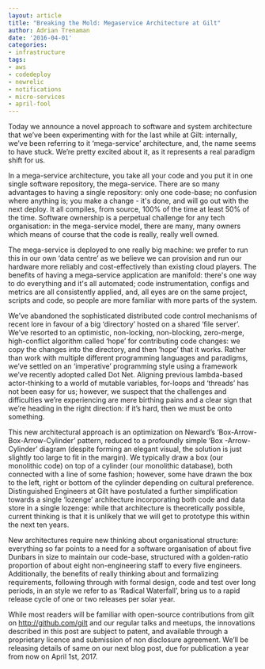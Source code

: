 ```yaml
---
layout: article
title: "Breaking the Mold: Megaservice Architecture at Gilt"
author: Adrian Trenaman 
date: '2016-04-01'
categories: 
- infrastructure
tags:
- aws
- codedeploy
- newrelic
- notifications
- micro-services
- april-fool
---
```



Today we announce a novel approach to software and system architecture that we’ve been experimenting with for the last while at Gilt: internally, we’ve been referring to it ‘mega-service’ architecture, and, the name seems to have stuck. We’re pretty excited about it, as it represents a real paradigm shift for us.

In a mega-service architecture, you take all your code and you put it in one single software repository, the mega-service. There are so many advantages to having a single repository: only one code-base; no confusion where anything is; you make a change - it's done, and will go out with the next deploy. It all compiles, from source, 100% of the time at least 50% of the time. Software ownership is a perpetual challenge for any tech organisation: in the mega-service model, there are many, many owners which means of course that the code is really, really well owned. 

The mega-service is deployed to one really big machine: we prefer to run this in our own ‘data centre’ as we believe we can provision and run our hardware more reliably and cost-effectively than existing cloud players. The benefits of having a mega-service application are manifold: there's one way to do everything and it's all automated; code instrumentation, configs and metrics are all consistently applied, and, all eyes are on the same project, scripts and code, so people are more familiar with more parts of the system. 

We’ve abandoned the sophisticated distributed code control mechanisms of recent lore in favour of a big ‘directory’ hosted on a shared ‘file server’. We’ve resorted to an optimistic, non-locking, non-blocking, zero-merge, high-conflict algorithm called ‘hope’ for contributing code changes: we copy the changes into the directory, and then ‘hope’ that it works. Rather than work with multiple different programming languages and paradigms, we’ve settled on an ‘imperative’ programming style using a framework we’ve recently adopted called Dot Net. Aligning previous lambda-based actor-thinking to a world of mutable variables, for-loops and ‘threads’ has not been easy for us; however, we suspect that the challenges and difficulties we’re experiencing are mere birthing pains and a clear sign that we’re heading in the right direction: if it’s hard, then we must be onto something.

This new architectural approach is an optimization on Neward’s ‘Box-Arrow-Box-Arrow-Cylinder’ pattern, reduced to a profoundly simple ‘Box -Arrow-Cylinder’ diagram (despite forming an elegant visual, the solution is just slightly too large to fit in the margin). We typically draw a box (our monolithic code) on top of a cylinder (our monolithic database), both connected with a line of some fashion; however, some have drawn the box to the left, right or bottom of the cylinder depending on cultural preference.  Distinguished Engineers at Gilt have postulated a further simplification towards a single ‘lozenge’ architecture incorporating both code and data store in a single lozenge: while that architecture is theoretically possible, current thinking is that it is unlikely that we will get to prototype this within the next ten years.

New architectures require new thinking about organisational structure: everything so far points to a need for a software organisation of about five Dunbars in size to maintain our code-base, structured with a golden-ratio proportion of about eight non-engineering staff to every five engineers. Additionally, the benefits of really thinking about and formalizing requirements, following through with formal design, code and test over long periods, in an style we refer to as ‘Radical Waterfall’, bring us to a rapid release cycle of one or two releases per solar year. 

While most readers will be familiar with open-source contributions from gilt on http://github.com/gilt and our regular talks and meetups, the innovations described in this post are subject to patent, and available through a proprietary licence and submission of non disclosure agreement. We’ll be releasing details of same on our next blog post, due for publication a year from now on April 1st, 2017.

